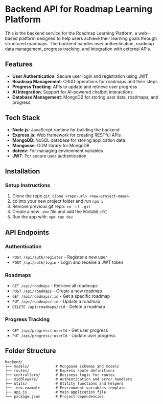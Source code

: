 # Backend API for Roadmap Learning Platform

This is the backend service for the Roadmap Learning Platform, a web-based platform designed to help users achieve their learning goals through structured roadmaps. The backend handles user authentication, roadmap data management, progress tracking, and integration with external APIs.

## Features

- **User Authentication**: Secure user login and registration using JWT
- **Roadmap Management**: CRUD operations for roadmaps and their steps
- **Progress Tracking**: APIs to update and retrieve user progress
- **AI Integration**: Support for AI-powered chatbot interactions
- **Database Management**: MongoDB for storing user data, roadmaps, and progress

## Tech Stack

- **Node.js**: JavaScript runtime for building the backend
- **Express.js**: Web framework for creating RESTful APIs
- **MongoDB**: NoSQL database for storing application data
- **Mongoose**: ODM library for MongoDB
- **dotenv**: For managing environment variables
- **JWT**: For secure user authentication

## Installation

### Setup Instructions

1. Clone the repo `git clone <repo-url> <new-project-name>`
2. cd into your new project folder and run `npm i`
3. Remove previous git repo: `rm -rf .git`
4. Create a new `.env` file and add the `MONGODB_URI`
5. Run the app with: `npm run dev`

## API Endpoints

### Authentication

- `POST /api/auth/register` - Register a new user
- `POST /api/auth/login` - Login and receive a JWT token

### Roadmaps

- `GET /api/roadmaps` - Retrieve all roadmaps
- `POST /api/roadmaps` - Create a new roadmap
- `GET /api/roadmaps/:id` - Get a specific roadmap
- `PUT /api/roadmaps/:id` - Update a roadmap
- `DELETE /api/roadmaps/:id` - Delete a roadmap

### Progress Tracking

- `GET /api/progress/:userId` - Get user progress
- `PUT /api/progress/:userId` - Update user progress

## Folder Structure

```
backend/
├── models/            # Mongoose schemas and models
├── routes/            # Express route definitions
├── controllers/       # Business logic for routes
├── middleware/        # Authentication and error handlers
├── utils/             # Utility functions and helpers
├── .env.example       # Environment variables template
├── app.js             # Main application file
└── package.json       # Project dependencies
```
